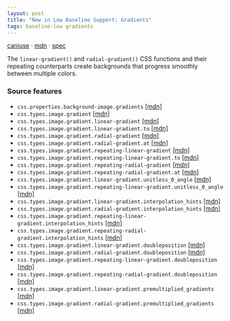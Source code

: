 ```yaml
---
layout: post
title: "New in Low Baseline Support: Gradients"
tags: baseline-low gradients
---
```


[caniuse](https://caniuse.com/?search=gradients) · [mdn](https://developer.mozilla.org/en-US/search?q=Gradients) · [spec](https://drafts.csswg.org/css-images-3/#gradients)

The `linear-gradient()` and `radial-gradient()` CSS functions and their repeating counterparts create backgrounds that progress smoothly between multiple colors.

### Source features

- ``css.properties.background-image.gradients`` [[mdn]](https://developer.mozilla.org/en-US/search?q=css.properties.background-image.gradients)
- ``css.types.image.gradient`` [[mdn]](https://developer.mozilla.org/en-US/search?q=css.types.image.gradient)
- ``css.types.image.gradient.linear-gradient`` [[mdn]](https://developer.mozilla.org/en-US/search?q=css.types.image.gradient.linear-gradient)
- ``css.types.image.gradient.linear-gradient.to`` [[mdn]](https://developer.mozilla.org/en-US/search?q=css.types.image.gradient.linear-gradient.to)
- ``css.types.image.gradient.radial-gradient`` [[mdn]](https://developer.mozilla.org/en-US/search?q=css.types.image.gradient.radial-gradient)
- ``css.types.image.gradient.radial-gradient.at`` [[mdn]](https://developer.mozilla.org/en-US/search?q=css.types.image.gradient.radial-gradient.at)
- ``css.types.image.gradient.repeating-linear-gradient`` [[mdn]](https://developer.mozilla.org/en-US/search?q=css.types.image.gradient.repeating-linear-gradient)
- ``css.types.image.gradient.repeating-linear-gradient.to`` [[mdn]](https://developer.mozilla.org/en-US/search?q=css.types.image.gradient.repeating-linear-gradient.to)
- ``css.types.image.gradient.repeating-radial-gradient`` [[mdn]](https://developer.mozilla.org/en-US/search?q=css.types.image.gradient.repeating-radial-gradient)
- ``css.types.image.gradient.repeating-radial-gradient.at`` [[mdn]](https://developer.mozilla.org/en-US/search?q=css.types.image.gradient.repeating-radial-gradient.at)
- ``css.types.image.gradient.linear-gradient.unitless_0_angle`` [[mdn]](https://developer.mozilla.org/en-US/search?q=css.types.image.gradient.linear-gradient.unitless_0_angle)
- ``css.types.image.gradient.repeating-linear-gradient.unitless_0_angle`` [[mdn]](https://developer.mozilla.org/en-US/search?q=css.types.image.gradient.repeating-linear-gradient.unitless_0_angle)
- ``css.types.image.gradient.linear-gradient.interpolation_hints`` [[mdn]](https://developer.mozilla.org/en-US/search?q=css.types.image.gradient.linear-gradient.interpolation_hints)
- ``css.types.image.gradient.radial-gradient.interpolation_hints`` [[mdn]](https://developer.mozilla.org/en-US/search?q=css.types.image.gradient.radial-gradient.interpolation_hints)
- ``css.types.image.gradient.repeating-linear-gradient.interpolation_hints`` [[mdn]](https://developer.mozilla.org/en-US/search?q=css.types.image.gradient.repeating-linear-gradient.interpolation_hints)
- ``css.types.image.gradient.repeating-radial-gradient.interpolation_hints`` [[mdn]](https://developer.mozilla.org/en-US/search?q=css.types.image.gradient.repeating-radial-gradient.interpolation_hints)
- ``css.types.image.gradient.linear-gradient.doubleposition`` [[mdn]](https://developer.mozilla.org/en-US/search?q=css.types.image.gradient.linear-gradient.doubleposition)
- ``css.types.image.gradient.radial-gradient.doubleposition`` [[mdn]](https://developer.mozilla.org/en-US/search?q=css.types.image.gradient.radial-gradient.doubleposition)
- ``css.types.image.gradient.repeating-linear-gradient.doubleposition`` [[mdn]](https://developer.mozilla.org/en-US/search?q=css.types.image.gradient.repeating-linear-gradient.doubleposition)
- ``css.types.image.gradient.repeating-radial-gradient.doubleposition`` [[mdn]](https://developer.mozilla.org/en-US/search?q=css.types.image.gradient.repeating-radial-gradient.doubleposition)
- ``css.types.image.gradient.linear-gradient.premultiplied_gradients`` [[mdn]](https://developer.mozilla.org/en-US/search?q=css.types.image.gradient.linear-gradient.premultiplied_gradients)
- ``css.types.image.gradient.radial-gradient.premultiplied_gradients`` [[mdn]](https://developer.mozilla.org/en-US/search?q=css.types.image.gradient.radial-gradient.premultiplied_gradients)
